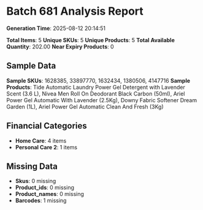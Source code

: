 # Batch 681 Analysis Report

**Generation Time**: 2025-08-12 20:14:51

**Total Items**: 5
**Unique SKUs**: 5
**Unique Products**: 5
**Total Available Quantity**: 202.00
**Near Expiry Products**: 0

## Sample Data
**Sample SKUs**: 1628385, 33897770, 1632434, 1380506, 4147716
**Sample Products**: Tide Automatic Laundry Power Gel Detergent with Lavender Scent (3.6 L), Nivea Men Roll On Deodorant Black Carbon (50ml), Ariel Power Gel Automatic With Lavender (2.5Kg), Downy Fabric Softener Dream Garden (1L), Ariel Power Gel Automatic Clean And Fresh (3Kg)

## Financial Categories
- **Home Care**: 4 items
- **Personal Care 2**: 1 items

## Missing Data
- **Skus**: 0 missing
- **Product_ids**: 0 missing
- **Product_names**: 0 missing
- **Barcodes**: 1 missing
